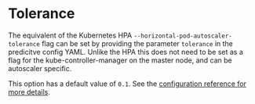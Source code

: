 # Tolerance

The equivalent of the Kubernetes HPA `--horizontal-pod-autoscaler-tolerance` flag can be set by providing the parameter
`tolerance` in the predicitve config YAML. Unlike the HPA this does not need to be set as a flag for the
kube-controller-manager on the master node, and can be autoscaler specific.

This option has a default value of `0.1`.
See the [configuration reference for more details](../../reference/configuration#tolerance).
